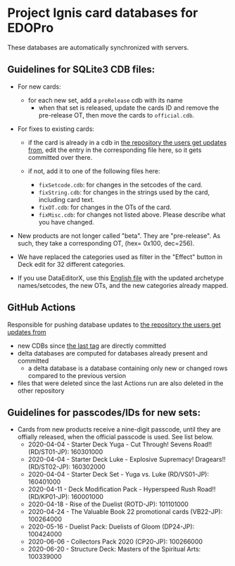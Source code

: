 # Project Ignis card databases for EDOPro

These databases are automatically synchronized with servers.

## Guidelines for SQLite3 CDB files:

* For new cards:
	* for each new set, add a `preRelease` cdb with its name
		* when that set is released, update the cards ID and remove the pre-release OT, then move the cards to `official.cdb`.

* For fixes to existing cards:
	* if the card is already in a cdb in [the repository the users get updates from]( https://github.com/ProjectIgnis/DeltaHopeHarbinger), edit the entry in the corresponding file here, so it gets committed over there.

	* if not, add it to one of the following files here:
		* `fixSetcode.cdb`: for changes in the setcodes of the card.
		* `fixString.cdb`: for changes in the strings used by the card, including card text.
		* `fixOT.cdb`: for changes in the OTs of the card.
		* `fixMisc.cdb`: for changes not listed above. Please describe what you have changed.

* New products are not longer called "beta". They are "pre-release". As such, they take a corresponding OT, (hex= 0x100, dec=256).

* We have replaced the categories used as filter in the "Effect" button in Deck edit for 32 different categories.

* If you use DataEditorX, use this [English file](https://github.com/NaimSantos/DataEditorX/blob/master/DataEditorX/data/cardinfo_english.txt) with the updated archetype names/setcodes, the new OTs, and the new categories already mapped.

## GitHub Actions

Responsible for pushing database updates to [the repository the users get updates from]( https://github.com/ProjectIgnis/DeltaHopeHarbinger)
- new CDBs since [the last tag](https://github.com/ProjectIgnis/BabelCDB/tree/20200403) are directly committed
- delta databases are computed for databases already present and committed
  - a delta database is a database containing only new or changed rows compared to the previous version
- files that were deleted since the last Actions run are also deleted in the other repository

## Guidelines for passcodes/IDs for new sets:

* Cards from new products receive a nine-digit passcode, until they are offially released, when the official passcode is used. See list below.
	* 2020-04-04 - Starter Deck Yuga - Cut Through! Sevens Road!! (RD/ST01-JP): 160301000
	* 2020-04-04 - Starter Deck Luke - Explosive Supremacy! Dragears!! (RD/ST02-JP): 160302000
	* 2020-04-04 - Starter Deck Set - Yuga vs. Luke (RD/VS01-JP): 160401000
	* 2020-04-11 - Deck Modification Pack - Hyperspeed Rush Road!! (RD/KP01-JP): 160001000
	* 2020-04-18 - Rise of the Duelist (ROTD-JP): 101101000
	* 2020-04-24 - The Valuable Book 22 promotional cards (VB22-JP): 100264000
	* 2020-05-16 - Duelist Pack: Duelists of Gloom (DP24-JP): 100424000
	* 2020-06-06 - Collectors Pack 2020 (CP20-JP): 100266000
	* 2020-06-20 - Structure Deck: Masters of the Spiritual Arts: 100339000
